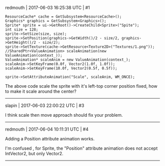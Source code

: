 redmouth | 2017-06-03 16:25:38 UTC | #1

    ResourceCache* cache = GetSubsystem<ResourceCache>();
    Graphics* graphics = GetSubsystem<Graphics>();
    Sprite* sprite = ui->GetRoot()->CreateChild<Sprite>("Spite");
    int size = 128;
    sprite->SetSize(size, size);
    sprite->SetPosition(graphics->GetWidth()/2 - size/2, graphics->GetHeight()/2 - size/2);
    sprite->SetTexture(cache->GetResource<Texture2D>("Textures/1.png"));
    //SharedPtr<ValueAnimation> scaleAnimation(new ValueAnimation(context_));
    ValueAnimation* scaleAnim = new ValueAnimation(context_);
    scaleAnim->SetKeyFrame(0.0f, Vector2(1.0f, 1.0f));
    scaleAnim->SetKeyFrame(10.0f, Vector2(0.5f, 0.5f));

    sprite->SetAttributeAnimation("Scale", scaleAnim, WM_ONCE);



The above code scale the sprite with it's left-top corner position fixed, how to make it scale around the center?

-------------------------

slapin | 2017-06-03 22:00:22 UTC | #3

I think scale then move approach should fix your problem.

-------------------------

redmouth | 2017-06-04 10:11:31 UTC | #4

Adding a Position attribute animation works.

I'm confused , for Sprite, the "Position" attribute animation does not accept IntVector2, but only Vector2.

-------------------------

